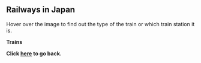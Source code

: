 ## Railways in Japan

Hover over the image to find out the type of the train or which train station it is.

**Trains**

**Click [here](https://wqgcx.github.io/transport/20240621JP/) to go back.**
